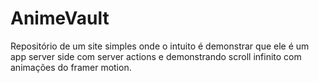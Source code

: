 # AnimeVault
Repositório de um site simples onde o intuito é demonstrar que ele é um app server side com server actions e demonstrando scroll infinito com animações do framer motion.
